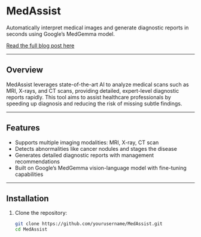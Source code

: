 # MedAssist

Automatically interpret medical images and generate diagnostic reports in seconds using Google’s MedGemma model.

[Read the full blog post here](https://medium.com/@roushanakrahmat/medassist-automated-diagnostic-reports-for-medical-images-using-medgemma-87ae6869f0d3)

---

## Overview

MedAssist leverages state-of-the-art AI to analyze medical scans such as MRI, X-rays, and CT scans, providing detailed, expert-level diagnostic reports rapidly. This tool aims to assist healthcare professionals by speeding up diagnosis and reducing the risk of missing subtle findings.

---

## Features

- Supports multiple imaging modalities: MRI, X-ray, CT scan
- Detects abnormalities like cancer nodules and stages the disease
- Generates detailed diagnostic reports with management recommendations
- Built on Google’s MedGemma vision-language model with fine-tuning capabilities

---

## Installation

1. Clone the repository:
   ```bash
   git clone https://github.com/yourusername/MedAssist.git
   cd MedAssist
